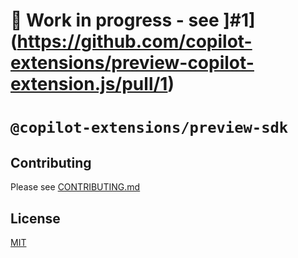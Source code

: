 # 🚧 Work in progress - see ]#1](https://github.com/copilot-extensions/preview-copilot-extension.js/pull/1)

# `@copilot-extensions/preview-sdk`

## Contributing

Please see [CONTRIBUTING.md](.github/CONTRIBUTING.md)

## License

[MIT](LICENSE)
